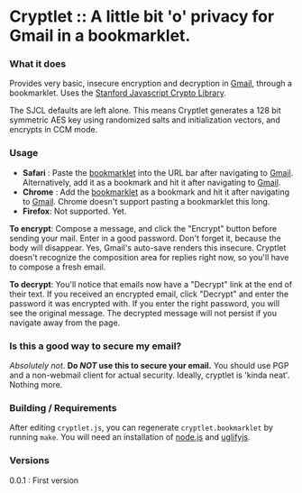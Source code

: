 # Cryptlet :: A little bit 'o' privacy for Gmail in a bookmarklet.

### What it does

Provides very basic, insecure encryption and decryption in [Gmail](http://www.gmail.com/), through a bookmarklet.  Uses the [Stanford Javascript Crypto Library](http://bitwiseshiftleft.github.com/sjcl/).

The SJCL defaults are left alone.  This means Cryptlet generates a 128 bit symmetric AES key using randomized salts and initialization vectors, and encrypts in CCM mode.

### Usage

* __Safari__ : Paste the [bookmarklet](cryptlet/blob/master/cryptlet.bookmarklet) into the URL bar after navigating to [Gmail](http://www.gmail.com/).  Alternatively, add it as a bookmark and hit it after navigating to [Gmail](http://www.gmail.com/).
* __Chrome__ : Add the [bookmarklet](cryptlet/blob/master/cryptlet.bookmarklet) as a bookmark and hit it after navigating to [Gmail](http://www.gmail.com/).  Chrome doesn't support pasting a bookmarklet this long.
* __Firefox__: Not supported. Yet.

__To encrypt__: Compose a message, and click the "Encrypt" button before sending your mail.  Enter in a good password.  Don't forget it, because the body will disappear.  Yes, Gmail's auto-save renders this insecure.  Cryptlet doesn't recognize the composition area for replies right now, so you'll have to compose a fresh email.

__To decrypt__: You'll notice that emails now have a "Decrypt" link at the end of their text.  If you received an encrypted email, click "Decrypt" and enter the password it was encrypted with.  If you enter the right password, you will see the original message.  The decrypted message will not persist if you navigate away from the page.

### Is this a good way to secure my email?

_Absolutely not_.  __Do *NOT* use this to secure your email.__  You should use PGP and a non-webmail client for actual security.  Ideally, cryptlet is 'kinda neat'.  Nothing more.

### Building / Requirements

After editing `cryptlet.js`, you can regenerate `cryptlet.bookmarklet` by running `make`.  You will need an installation of [node.js](http://nodejs.org/) and [uglifyjs](https://github.com/mishoo/UglifyJS).

### Versions

0.0.1 : First version